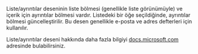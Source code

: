 ﻿Liste/ayrıntılar deseninin liste bölmesi (genellikle liste görünümüyle) ve içerik için ayrıntılar bölmesi vardır. Listedeki bir öğe seçildiğinde, ayrıntılar bölmesi güncelleştirilir. Bu desen genellikle e-posta ve adres defterleri için kullanılır.

Liste/ayrıntılar deseni hakkında daha fazla bilgiyi [docs.microsoft.com](https://docs.microsoft.com/windows/apps/design/controls/list-details) adresinde bulabilirsiniz.